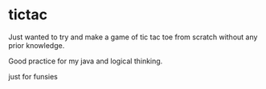 # tictac
Just wanted to try and make a game of tic tac toe from scratch without any prior knowledge.

Good practice for my java and logical thinking.

just for funsies